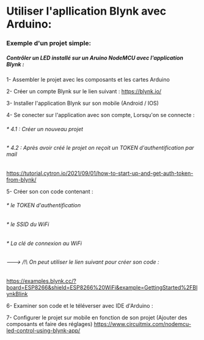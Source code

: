 # Utiliser l'apllication Blynk avec Arduino:



### Exemple d'un projet simple: 
##### Contrôler un LED installé sur un Aruino NodeMCU avec l'application Blynk :


1- Assembler le projet avec les composants et les cartes Arduino 

2- Créer un compte Blynk sur le lien suivant : 
https://blynk.io/


3- Installer l'application Blynk sur son mobile (Android / IOS)

4- Se conecter sur l'application avec son compte, Lorsqu'on se connecte :
###### * 4.1 : Créer un nouveau projet
###### * 4.2 : Après avoir créé le projet on reçoit un TOKEN d'authentification par mail 
https://tutorial.cytron.io/2021/09/01/how-to-start-up-and-get-auth-token-from-blynk/

5- Créer son con code contenant : 
###### * le TOKEN d'authentification 
###### * le SSID du WiFi
###### * La clé de connexion au WiFi
###### ---> /!\ On peut utiliser le lien suivant pour créer son code :

https://examples.blynk.cc/?board=ESP8266&shield=ESP8266%20WiFi&example=GettingStarted%2FBlynkBlink

6- Examiner son code et le téléverser avec IDE d'Arduino :

7- Configurer le projet sur mobile en fonction de son projet (Ajouter des composants et faire des réglages)
https://www.circuitmix.com/nodemcu-led-control-using-blynk-app/

